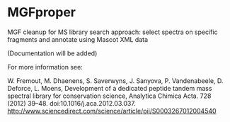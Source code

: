 # MGFproper
MGF cleanup for MS library search approach: select spectra on specific fragments and annotate using Mascot XML data

(Documentation will be added)


For more information see:

W. Fremout, M. Dhaenens, S. Saverwyns, J. Sanyova, P. Vandenabeele, D. Deforce, L. Moens, Development of a dedicated peptide tandem mass spectral library for conservation science, Analytica Chimica Acta. 728 (2012) 39–48. doi:10.1016/j.aca.2012.03.037.
http://www.sciencedirect.com/science/article/pii/S0003267012004540
